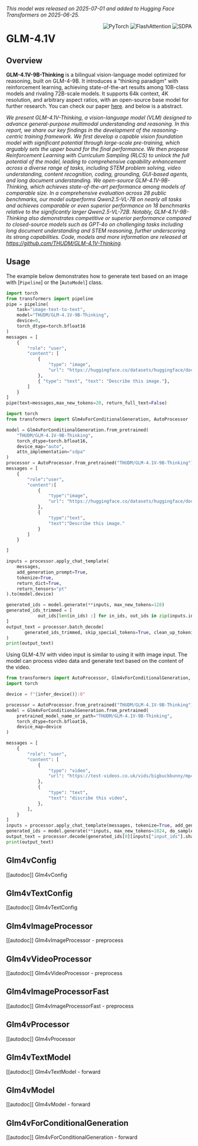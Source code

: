 <!--Copyright 2025 The ZhipuAI Inc. and The HuggingFace Inc. team. All rights reserved.

Licensed under the Apache License, Version 2.0 (the "License"); you may not use this file except in compliance with
the License. You may obtain a copy of the License at

http://www.apache.org/licenses/LICENSE-2.0

Unless required by applicable law or agreed to in writing, software distributed under the License is distributed on
an "AS IS" BASIS, WITHOUT WARRANTIES OR CONDITIONS OF ANY KIND, either express or implied. See the License for the
specific language governing permissions and limitations under the License.

⚠️ Note that this file is in Markdown but contain specific syntax for our doc-builder (similar to MDX) that may not be
rendered properly in your Markdown viewer.

-->
*This model was released on 2025-07-01 and added to Hugging Face Transformers on 2025-06-25.*

<div style="float: right;">
    <div class="flex flex-wrap space-x-1">
<img alt="PyTorch" src="https://img.shields.io/badge/PyTorch-DE3412?style=flat&logo=pytorch&logoColor=white">
<img alt="FlashAttention" src="https://img.shields.io/badge/%E2%9A%A1%EF%B8%8E%20FlashAttention-eae0c8?style=flat">
<img alt="SDPA" src="https://img.shields.io/badge/SDPA-DE3412?style=flat&logo=pytorch&logoColor=white">    </div>
</div>

# GLM-4.1V

## Overview

**GLM-4.1V-9B-Thinking** is a bilingual vision-language model optimized for reasoning, built on GLM-4-9B. It introduces
a "thinking paradigm" with reinforcement learning, achieving state-of-the-art results among 10B-class models and
rivaling 72B-scale models. It supports 64k context, 4K resolution, and arbitrary aspect ratios, with an open-source base
model for further research. You can check our paper [here](https://huggingface.co/papers/2507.01006). and below is a abstract.

*We present GLM-4.1V-Thinking, a vision-language model (VLM) designed to advance general-purpose multimodal understanding
and reasoning. In this report, we share our key findings in the development of the reasoning-centric training framework.
We first develop a capable vision foundation model with significant potential through large-scale pre-training, which
arguably sets the upper bound for the final performance. We then propose Reinforcement Learning with Curriculum
Sampling (RLCS) to unlock the full potential of the model, leading to comprehensive capability enhancement across a
diverse range of tasks, including STEM problem solving, video understanding, content recognition, coding, grounding,
GUI-based agents, and long document understanding. We open-source GLM-4.1V-9B-Thinking, which achieves state-of-the-art
performance among models of comparable size. In a comprehensive evaluation across 28 public benchmarks, our model
outperforms Qwen2.5-VL-7B on nearly all tasks and achieves comparable or even superior performance on 18 benchmarks
relative to the significantly larger Qwen2.5-VL-72B. Notably, GLM-4.1V-9B-Thinking also demonstrates competitive or
superior performance compared to closed-source models such as GPT-4o on challenging tasks including long document
understanding and STEM reasoning, further underscoring its strong capabilities. Code, models and more information
are released at https://github.com/THUDM/GLM-4.1V-Thinking.*

## Usage

The example below demonstrates how to generate text based on an image with [`Pipeline`] or the [`AutoModel`] class.

<hfoptions id="usage">
<hfoption id="Pipeline">

```py
import torch
from transformers import pipeline
pipe = pipeline(
    task="image-text-to-text",
    model="THUDM/GLM-4.1V-9B-Thinking",
    device=0,
    torch_dtype=torch.bfloat16
)
messages = [
    {
        "role": "user",
        "content": [
            {
                "type": "image",
                "url": "https://huggingface.co/datasets/huggingface/documentation-images/resolve/main/pipeline-cat-chonk.jpeg",
            },
            { "type": "text", "text": "Describe this image."},
        ]
    }
]
pipe(text=messages,max_new_tokens=20, return_full_text=False)
```
</hfoption>
<hfoption id="AutoModel">

```py
import torch
from transformers import Glm4vForConditionalGeneration, AutoProcessor

model = Glm4vForConditionalGeneration.from_pretrained(
    "THUDM/GLM-4.1V-9B-Thinking",
    torch_dtype=torch.bfloat16,
    device_map="auto",
    attn_implementation="sdpa"
)
processor = AutoProcessor.from_pretrained("THUDM/GLM-4.1V-9B-Thinking")
messages = [
    {
        "role":"user",
        "content":[
            {
                "type":"image",
                "url": "https://huggingface.co/datasets/huggingface/documentation-images/resolve/main/pipeline-cat-chonk.jpeg"
            },
            {
                "type":"text",
                "text":"Describe this image."
            }
        ]
    }

]

inputs = processor.apply_chat_template(
    messages,
    add_generation_prompt=True,
    tokenize=True,
    return_dict=True,
    return_tensors="pt"
).to(model.device)

generated_ids = model.generate(**inputs, max_new_tokens=128)
generated_ids_trimmed = [
            out_ids[len(in_ids) :] for in_ids, out_ids in zip(inputs.input_ids, generated_ids)
]
output_text = processor.batch_decode(
       generated_ids_trimmed, skip_special_tokens=True, clean_up_tokenization_spaces=False
)
print(output_text)
```
</hfoption>
</hfoptions>

Using GLM-4.1V with video input is similar to using it with image input.
The model can process video data and generate text based on the content of the video.

```python
from transformers import AutoProcessor, Glm4vForConditionalGeneration, infer_device
import torch

device = f"{infer_device()}:0"

processor = AutoProcessor.from_pretrained("THUDM/GLM-4.1V-9B-Thinking")
model = Glm4vForConditionalGeneration.from_pretrained(
    pretrained_model_name_or_path="THUDM/GLM-4.1V-9B-Thinking",
    torch_dtype=torch.bfloat16,
    device_map=device
)

messages = [
    {
        "role": "user",
        "content": [
            {
                "type": "video",
                "url": "https://test-videos.co.uk/vids/bigbuckbunny/mp4/h264/720/Big_Buck_Bunny_720_10s_10MB.mp4",
            },
            {
                "type": "text",
                "text": "discribe this video",
            },
        ],
    }
]
inputs = processor.apply_chat_template(messages, tokenize=True, add_generation_prompt=True, return_dict=True, return_tensors="pt", padding=True).to(model.device)
generated_ids = model.generate(**inputs, max_new_tokens=1024, do_sample=True, temperature=1.0)
output_text = processor.decode(generated_ids[0][inputs["input_ids"].shape[1] :], skip_special_tokens=True)
print(output_text)
```

## Glm4vConfig

[[autodoc]] Glm4vConfig

## Glm4vTextConfig

[[autodoc]] Glm4vTextConfig

## Glm4vImageProcessor

[[autodoc]] Glm4vImageProcessor
    - preprocess

## Glm4vVideoProcessor

[[autodoc]] Glm4vVideoProcessor
    - preprocess

## Glm4vImageProcessorFast

[[autodoc]] Glm4vImageProcessorFast
    - preprocess

## Glm4vProcessor

[[autodoc]] Glm4vProcessor

## Glm4vTextModel

[[autodoc]] Glm4vTextModel
    - forward

## Glm4vModel

[[autodoc]] Glm4vModel
    - forward

## Glm4vForConditionalGeneration

[[autodoc]] Glm4vForConditionalGeneration
    - forward
